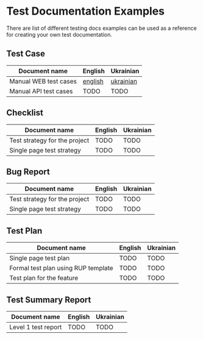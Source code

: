 # Test Documentation Examples
There are list of different testing docs examples can be used as a reference for creating your own test documentation.

## Test Case
|Document name| English                                                          | Ukrainian                                                          |
|---|------------------------------------------------------------------|--------------------------------------------------------------------|
|Manual WEB test cases| [english](test%20cases/manual_test_cases_01_en.md)               | [ukrainian](test%20cases/manual_test_cases_01_ua.md)               |
|Manual API test cases| TODO                                                             | TODO                                                               |

## Checklist
|Document name|English|Ukrainian|
|---|---|---|
|Test strategy for the project|TODO|TODO|
|Single page test strategy|TODO|TODO|

## Bug Report
|Document name|English|Ukrainian|
|---|---|---|
|Test strategy for the project|TODO|TODO|
|Single page test strategy|TODO|TODO|

## Test Plan
|Document name|English|Ukrainian|
|---|---|---|
|Single page test plan|TODO|TODO|
|Formal test plan using RUP template|TODO|TODO|
|Test plan for the feature|TODO|TODO|

## Test Summary Report
| Document name       |English|Ukrainian|
|---------------------|---|---|
| Level 1 test report |TODO|TODO|
